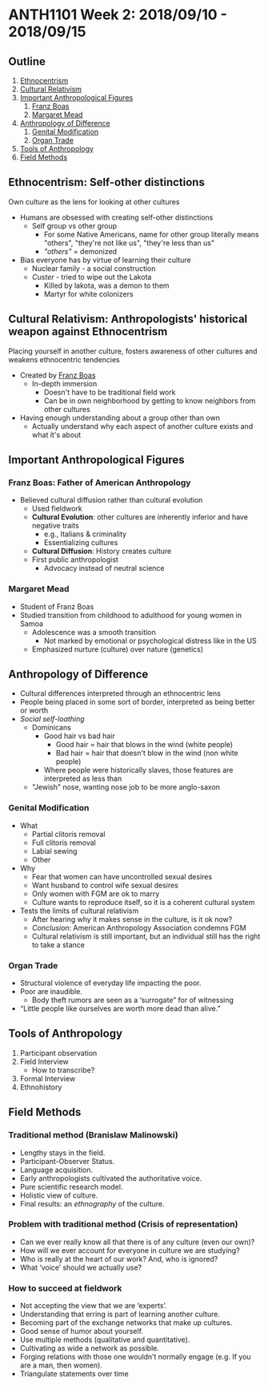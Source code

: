 # ANTH1101 Week 2: 2018/09/10 - 2018/09/15

## Outline

1. [Ethnocentrism](#ethnocentrism-self-other-distinctions)
2. [Cultural Relativism](#cultural-relativism-anthropologists-historical-weapon-against-ethnocentrism)
3. [Important Anthropological Figures](#important-anthropological-figures)
    1. [Franz Boas](#franz-boas-father-of-american-anthropology)
    2. [Margaret Mead](#margaret-mead)
4. [Anthropology of Difference](#anthropology-of-difference)
    1. [Genital Modification](#genital-modification)
    2. [Organ Trade](#organ-trade)
5. [Tools of Anthropology](#tools-of-anthropology)
6. [Field Methods](#field-methods)

## Ethnocentrism: Self-other distinctions

Own culture as the lens for looking at other cultures

* Humans are obsessed with creating self-other distinctions
  * Self group vs other group
    * For some Native Americans, name for other group literally means "others", "they're not like us", "they're less than us"
    * *"others"* = demonized
* Bias everyone has by virtue of learning their culture
  * Nuclear family - a social construction
  * *Custer* - tried to wipe out the Lakota
    * Killed by lakota, was a demon to them
    * Martyr for white colonizers

## Cultural Relativism: Anthropologists' historical weapon against Ethnocentrism

Placing yourself in another culture, fosters awareness of other cultures and weakens ethnocentric tendencies

* Created by [Franz Boas](#franz-boas-father-of-american-anthropology)
  * In-depth immersion
    * Doesn't have to be traditional field work
    * Can be in own neighborhood by getting to know neighbors from other cultures
* Having enough understanding about a group other than own
  * Actually understand why each aspect of another culture exists and what it's about

## Important Anthropological Figures

### Franz Boas: Father of American Anthropology

* Believed cultural diffusion rather than cultural evolution
  * Used fieldwork
  * **Cultural Evolution**: other cultures are inherently inferior and have negative traits
    * e.g., Italians & criminality
    * Essentializing cultures
  * **Cultural Diffusion**: History creates culture
  * First public anthropologist
    * Advocacy instead of neutral science

### Margaret Mead

* Student of Franz Boas
* Studied transition from childhood to adulthood for young women in Samoa
  * Adolescence was a smooth transition
    * Not marked by emotional or psychological distress like in the US
  * Emphasized nurture (culture) over nature (genetics)

## Anthropology of Difference

* Cultural differences interpreted through an ethnocentric lens
* People being placed in some sort of border, interpreted as being better or worth
* *Social self-loathing*
  * Dominicans
    * Good hair vs bad hair
      * Good hair = hair that blows in the wind (white people)
      * Bad hair = hair that doesn't blow in the wind (non white people)
    * Where people were historically slaves, those features are interpreted as less than
  * "Jewish" nose, wanting nose job to be more anglo-saxon

### Genital Modification

* What
  * Partial clitoris removal
  * Full clitoris removal
  * Labial sewing
  * Other
* Why
  * Fear that women can have uncontrolled sexual desires
  * Want husband to control wife sexual desires
  * Only women with FGM are ok to marry
  * Culture wants to reproduce itself, so it is a coherent cultural system
* Tests the limits of cultural relativism
  * After hearing why it makes sense in the culture, is it ok now?
  * *Conclusion*: American Anthropology Association condemns FGM
  * Cultural relativism is still important, but an individual still has the right to take a stance

### Organ Trade

* Structural violence of everyday life impacting the poor.
* Poor are inaudible.
  * Body theft rumors are seen as a ‘surrogate” for of witnessing
* “Little people like ourselves are worth more dead than alive.”

## Tools of Anthropology

1. Participant observation
2. Field Interview
    * How to transcribe?
3. Formal Interview
4. Ethnohistory

## Field Methods

### Traditional method (Branislaw Malinowski)

* Lengthy stays in the field.
* Participant-Observer Status.
* Language acquisition.
* Early anthropologists cultivated the authoritative voice.
* Pure scientific research model.
* Holistic view of culture.
* Final results: an *ethnography* of the culture.

### Problem with traditional method (Crisis of representation)

* Can we ever really know all that there is of any culture (even our own)?
* How will we ever account for everyone in culture we are studying?
* Who is really at the heart of our work?  And, who is ignored?
* What ‘voice’ should we actually use?

### How to succeed at fieldwork

* Not accepting the view that we are ‘experts’.
* Understanding that erring is part of learning another culture.
* Becoming part of the exchange networks that make up cultures.
* Good sense of humor about yourself.
* Use multiple methods (qualitative and quantitative).
* Cultivating as wide a network as possible.
* Forging relations with those one wouldn’t normally engage (e.g. If you are a man, then women).
* Triangulate statements over time